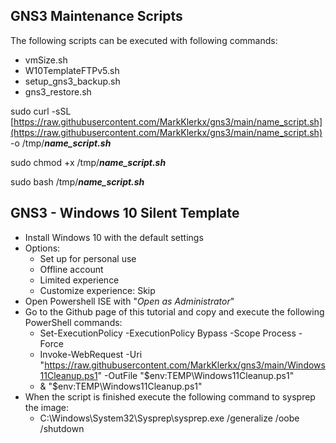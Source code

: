 ## GNS3 Maintenance Scripts

The following scripts can be executed with following commands:

-   vmSize.sh
-   W10TemplateFTPv5.sh
-   setup_gns3_backup.sh
-   gns3_restore.sh

sudo curl -sSL  [https://raw.githubusercontent.com/MarkKlerkx/gns3/main/name_script.sh](https://raw.githubusercontent.com/MarkKlerkx/gns3/main/name_script.sh)  -o /tmp/***name_script.sh*** 

sudo chmod +x /tmp/***name_script.sh*** 

sudo bash /tmp/***name_script.sh***

## GNS3 - Windows 10 Silent Template

 - Install Windows 10 with the default settings
 - Options:
	 - Set up for personal use
	 - Offline account
	 - Limited experience
	 - Customize experience: Skip
 - Open Powershell ISE with "*Open as Administrator*"
 - Go to the Github page of this tutorial and copy and execute the following PowerShell commands:
	 - Set-ExecutionPolicy -ExecutionPolicy Bypass -Scope Process -Force 
	 - Invoke-WebRequest -Uri "https://raw.githubusercontent.com/MarkKlerkx/gns3/main/Windows11Cleanup.ps1" -OutFile "$env:TEMP\Windows11Cleanup.ps1"
	 - & "$env:TEMP\Windows11Cleanup.ps1"
  - When the script is finished execute the following command to sysprep the image:
	  - C:\Windows\System32\Sysprep\sysprep.exe /generalize /oobe /shutdown
